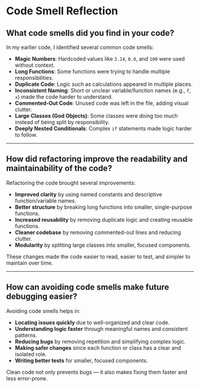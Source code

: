 # Code Smell Reflection

## What code smells did you find in your code?

In my earlier code, I identified several common code smells:

- **Magic Numbers**: Hardcoded values like `3.14`, `0.9`, and `100` were used without context.
- **Long Functions**: Some functions were trying to handle multiple responsibilities.
- **Duplicate Code**: Logic such as calculations appeared in multiple places.
- **Inconsistent Naming**: Short or unclear variable/function names (e.g., `f`, `x`) made the code harder to understand.
- **Commented-Out Code**: Unused code was left in the file, adding visual clutter.
- **Large Classes (God Objects)**: Some classes were doing too much instead of being split by responsibility.
- **Deeply Nested Conditionals**: Complex `if` statements made logic harder to follow.

---

## How did refactoring improve the readability and maintainability of the code?

Refactoring the code brought several improvements:

- **Improved clarity** by using named constants and descriptive function/variable names.
- **Better structure** by breaking long functions into smaller, single-purpose functions.
- **Increased reusability** by removing duplicate logic and creating reusable functions.
- **Cleaner codebase** by removing commented-out lines and reducing clutter.
- **Modularity** by splitting large classes into smaller, focused components.

These changes made the code easier to read, easier to test, and simpler to maintain over time.

---

## How can avoiding code smells make future debugging easier?

Avoiding code smells helps in:

- **Locating issues quickly** due to well-organized and clear code.
- **Understanding logic faster** through meaningful names and consistent patterns.
- **Reducing bugs** by removing repetition and simplifying complex logic.
- **Making safer changes** since each function or class has a clear and isolated role.
- **Writing better tests** for smaller, focused components.

Clean code not only prevents bugs — it also makes fixing them faster and less error-prone.

